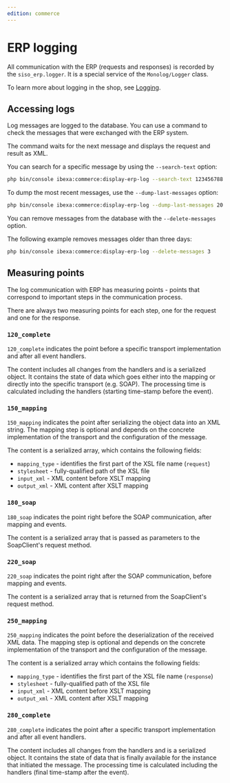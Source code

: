 ```yaml
---
edition: commerce
---
```


# ERP logging

All communication with the ERP (requests and responses) is recorded by the `siso_erp.logger`.
It is a special service of the `Monolog/Logger` class.

To learn more about logging in the shop, see [Logging](../logging/logging.md).

## Accessing logs

Log messages are logged to the database.
You can use a command to check the messages that were exchanged with the ERP system.

The command waits for the next message and displays the request and result as XML.

You can search for a specific message by using the `--search-text` option:

``` bash
php bin/console ibexa:commerce:display-erp-log --search-text 123456788
```

To dump the most recent messages, use the `--dump-last-messages` option:

``` bash
php bin/console ibexa:commerce:display-erp-log --dump-last-messages 20 > /tmp/erp_messages.txt
```

You can remove messages from the database with the `--delete-messages` option.

The following example removes messages older than three days:

``` bash
php bin/console ibexa:commerce:display-erp-log --delete-messages 3
```

## Measuring points

The log communication with ERP has measuring points - points that correspond to important steps in the communication process.

There are always two measuring points for each step, one for the request and one for the response.

### `120_complete`

`120_complete` indicates the point before a specific transport implementation and after all event handlers.

The content includes all changes from the handlers and is a serialized object.
It contains the state of data which goes either into the mapping or directly into the specific transport (e.g. SOAP).
The processing time is calculated including the handlers (starting time-stamp before the event).

### `150_mapping`

`150_mapping` indicates the point after serializing the object data into an XML string.
The mapping step is optional and depends on the concrete implementation of the transport and the configuration of the message.

The content is a serialized array, which contains the following fields:

- `mapping_type` - identifies the first part of the XSL file name (`request`)
- `stylesheet` - fully-qualified path of the XSL file
- `input_xml` - XML content before XSLT mapping
- `output_xml` - XML content after XSLT mapping

### `180_soap`

`180_soap` indicates the point right before the SOAP communication, after mapping and events.

The content is a serialized array that is passed as parameters to the SoapClient's request method.

### `220_soap`

`220_soap` indicates the point right after the SOAP communication, before mapping and events.

The content is a serialized array that is returned from the SoapClient's request method.

### `250_mapping`

`250_mapping` indicates the point before the deserialization of the received XML data.
The mapping step is optional and depends on the concrete implementation of the transport and the configuration of the message.

The content is a serialized array which contains the following fields:

- `mapping_type` - identifies the first part of the XSL file name (`response`)
- `stylesheet` - fully-qualified path of the XSL file
- `input_xml` - XML content before XSLT mapping
- `output_xml` - XML content after XSLT mapping

### `280_complete`

`280_complete` indicates the point after a specific transport implementation and after all event handlers.

The content includes all changes from the handlers and is a serialized object.
It contains the state of data that is finally available for the instance that initiated the message.
The processing time is calculated including the handlers (final time-stamp after the event).
